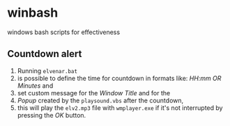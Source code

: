 # winbash
windows bash scripts for effectiveness

## Countdown alert
1. Running `elvenar.bat`
2. is possible to define the time for countdown in formats like: *HH:mm OR Minutes* and
3. set custom message for the *Window Title* and for the
4. *Popup* created by the `playsound.vbs` after the countdown,
6. this will play the `elv2.mp3` file with `wmplayer.exe` if it's not interrupted by pressing the *OK* button.
